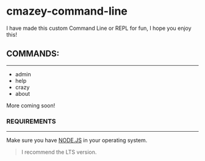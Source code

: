 # cmazey-command-line
I have made this custom Command Line or REPL for fun, I hope you enjoy this!


## COMMANDS:
------------------
- admin
- help
- crazy
- about

More coming soon!

### REQUIREMENTS
------------------
Make sure you have [NODE.JS](https://node.js/en/) in your operating system.
> I recommend the LTS version.


